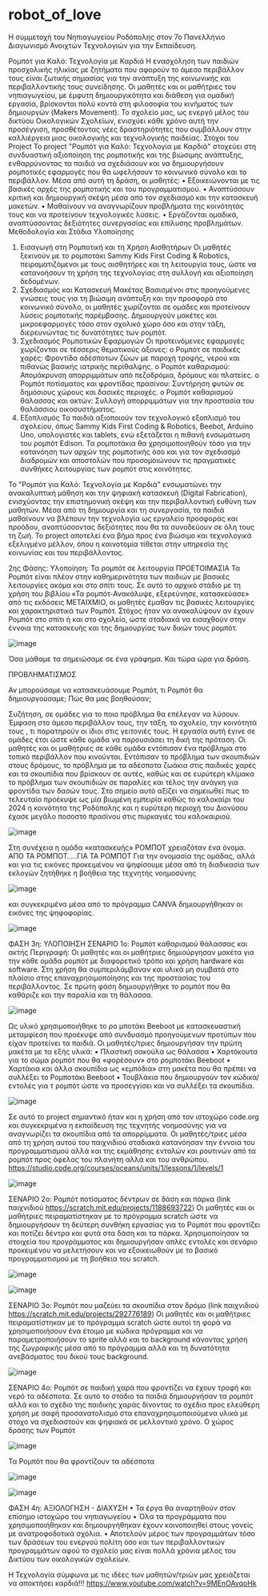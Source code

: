 # robot_of_love
Η συμμετοχή του Νηπιαγωγείου Ροδόπολης στον 7ο Πανελλήνιο Διαγωνισμό Ανοιχτών Τεχνολογιών για την Εκπαίδευση. 

Ρομπότ για Καλό: Τεχνολογία με Καρδιά
Η ενασχόληση των παιδιών προσχολικής ηλικίας με ζητήματα που αφορούν το άμεσο περιβάλλον τους είναι ζωτικής σημασίας για την ανάπτυξη της κοινωνικής και περιβαλλοντικής τους συνείδησης. Οι μαθητές και οι μαθήτριες του νηπιαγωγείου, με έμφυτη δημιουργικότητα και διάθεση για ομαδική εργασία, βρίσκονται πολύ κοντά στη φιλοσοφία του κινήματος των δημιουργών (Makers Movement). Το σχολείο μας, ως ενεργό μέλος του δικτύου Οικολογικών Σχολείων, ενισχύει κάθε χρόνο αυτή την προσέγγιση, προσθέτοντας νέες δραστηριότητες που συμβάλλουν στην καλλιέργεια μιας οικολογικής και τεχνολογικής παιδείας.
Στόχοι του Project
Το project "Ρομπότ για Καλό: Τεχνολογία με Καρδιά" στοχεύει στη συνδυαστική αξιοποίηση της ρομποτικής και της βιώσιμης ανάπτυξης, ενθαρρύνοντας τα παιδιά να σχεδιάσουν και να δημιουργήσουν ρομποτικές εφαρμογές που θα ωφελήσουν το κοινωνικό σύνολο και το περιβάλλον.
Μέσα από αυτή τη δράση, οι μαθητές:
•	Εξοικειώνονται με τις βασικές αρχές της ρομποτικής και του προγραμματισμού.
•	Αναπτύσσουν κριτική και δημιουργική σκέψη μέσα από τον σχεδιασμό και την κατασκευή μακετών.
•	Μαθαίνουν να αναγνωρίζουν προβλήματα της κοινότητάς τους και να προτείνουν τεχνολογικές λύσεις.
•	Εργάζονται ομαδικά, αναπτύσσοντας δεξιότητες συνεργασίας και επίλυσης προβλημάτων.
Μεθοδολογία και Στάδια Υλοποίησης
1.	Εισαγωγή στη Ρομποτική και τη Χρήση Αισθητήρων
Οι μαθητές ξεκινούν με το ρομποτάκι Sammy Kids First Coding & Robotics, πειραματιζόμενοι με τους αισθητήρες και τη λειτουργία τους, ώστε να κατανοήσουν τη χρήση της τεχνολογίας στη συλλογή και αξιοποίηση δεδομένων.
2.	Σχεδιασμός και Κατασκευή Μακέτας
Βασισμένοι στις προηγούμενες γνώσεις τους για τη βιώσιμη ανάπτυξη και την προσφορά στο κοινωνικό σύνολο, οι μαθητές χωρίζονται σε ομάδες και προτείνουν λύσεις ρομποτικής παρέμβασης. Δημιουργούν μακέτες και μικροεφαρμογές τόσο στον σχολικό χώρο όσο και στην τάξη, διερευνώντας τις δυνατότητες των ρομπότ.
3.	Σχεδιασμός Ρομποτικών Εφαρμογών
Οι προτεινόμενες εφαρμογές χωρίζονται σε τέσσερις θεματικούς άξονες:
o	Ρομπότ σε παιδικές χαρές: Φροντίδα αδέσποτων ζώων με παροχή τροφής, νερού και πιθανώς βασικής ιατρικής περίθαλψης.
o	Ρομπότ καθαρισμού: Απομάκρυνση απορριμμάτων από πεζοδρόμια, δρόμους και πλατείες.
o	Ρομπότ ποτίσματος και φροντίδας πρασίνου: Συντήρηση φυτών σε δημόσιους χώρους και δασικές περιοχές.
o	Ρομπότ καθαρισμού θάλασσας και ακτών: Συλλογή απορριμμάτων για την προστασία του θαλάσσιου οικοσυστήματος.
4.	Εξοπλισμός
Τα παιδιά αξιοποιούν τον τεχνολογικό εξοπλισμό του σχολείου, όπως Sammy Kids First Coding & Robotics, Beebot, Arduino Uno, υπολογιστές και tablets, ενώ εξετάζεται η πιθανή ενσωμάτωση του ρομπότ Edison.
Τα ρομποτάκια θα χρησιμοποιηθούν τόσο για την κατανόηση των αρχών της ρομποτικής όσο και για τον σχεδιασμό διαδρομών και αποστολών που προσομοιώνουν τις πραγματικές συνθήκες λειτουργίας των ρομπότ στις κοινότητες.

Το "Ρομπότ για Καλό: Τεχνολογία με Καρδιά" ενσωματώνει την ανακαλυπτική μάθηση και την ψηφιακή κατασκευή (Digital Fabrication), ενισχύοντας την επιστημονική σκέψη και την περιβαλλοντική ευθύνη των μαθητών. Μέσα από τη δημιουργία και τη συνεργασία, τα παιδιά μαθαίνουν να βλέπουν την τεχνολογία ως εργαλείο προσφοράς και προόδου, αναπτύσσοντας δεξιότητες που θα τα συνοδεύουν σε όλη τους τη ζωή.
Το project αποτελεί ένα βήμα προς ένα βιώσιμο και τεχνολογικά εξελιγμένο μέλλον, όπου η καινοτομία τίθεται στην υπηρεσία της κοινωνίας και του περιβάλλοντος.

2ης Φάσης: Υλοποίηση: Τα ρομπότ σε λειτουργία
ΠΡΟΕΤΟΙΜΑΣΙΑ
Τα Ρομπότ είναι πλέον στην καθημερινότητα των παιδιών με βασικές λειτουργίες ακόμα και στο σπίτι τους. Σε αυτό το αρχικό στάδιο με τη χρήση του βιβλίου «Τα ρομπότ-Ανακάλυψε, εξερεύνησε, κατασκεύασε» από τις εκδόσεις ΜΕΤΑΙΧΜΙΟ, οι μαθητές έμαθαν τις βασικές λειτουργίες και χαρακτηριστικά των Ρομπότ. Στόχος ήταν να ανακαλύψουν αν έχουν Ρομπότ στο σπίτι ή και στο σχολείο, ώστε σταδιακά να εισαχθούν στην έννοια της κατασκευής και της δημιουργίας των δικών τους ρομπότ. 

![image](https://github.com/user-attachments/assets/7f3126f2-3fcd-4986-a7d4-50a6c225a01d)

Όσα μάθαμε τα σημειώσαμε σε ένα γράφημα. Και τώρα ώρα για δράση.

ΠΡΟΒΛΗΜΑΤΙΣΜΟΣ

Αν μπορούσαμε να κατασκευάσουμε Ρομπότ, τι Ρομπότ θα δημιουργούσαμε;
Πώς θα μας βοηθούσαν;

Συζήτηση, σε ομάδες για το ποιο πρόβλημα θα επέλεγαν να λύσουν. Έμφαση στο άμεσο περιβάλλον τους, την τάξη, το σχολείο, την κοινότητά τους , τι παρατηρούν οι ίδιοι στις γειτονιές τους. Η εργασία αυτή έγινε σε ομάδες έτσι ώστε κάθε ομάδα να παρουσιάσει τη δική της πρόταση. 
Οι μαθητές και οι μαθήτριες σε κάθε ομάδα εντόπισαν ένα πρόβλημα στο τοπικό περιβάλλον που κινούνται. Εντόπισαν το πρόβλημα των σκουπιδιών στους δρόμους, το πρόβλημα με τα αδέσποτα ζωάκια στις παιδικές χαρές και τα σκουπίδια που βρίσκουν σε αυτές, καθώς και σε ευρύτερη κλίμακα το πρόβλημα των σκουπιδιών σε παραλίες και τέλος την ανάγκη για φροντίδα των δασών τους. Στο σημείο αυτό αξίζει να σημειωθεί πως το τελευταίο προέκυψε ως μία βιωμένη εμπειρία καθώς το καλοκαίρι του 2024 η κοινότητα της Ροδόπολης και η ευρύτερη περιοχή του Διονύσου έχασε μεγάλο ποσοστό πρασίνου στις πυρκαγιές του καλοκαιριού. 

![image](https://github.com/user-attachments/assets/2780497f-2a6a-4cf4-9595-eb3a581cc06f)

Στη συνέχεια η ομάδα «κατασκευής» ΡΟΜΠΟΤ χρειαζόταν ένα όνομα.
ΑΠΟ ΤΑ ΡΟΜΠΟΤ…..ΓΙΑ ΤΑ ΡΟΜΠΟΤ
Για την ονομασία της ομάδας, αλλά και για τις εικόνες προκειμένου να ψηφίσουμε μέσα από τη διαδικασία των εκλογών ζητήθηκε η βοήθεια της τεχνητής νοημοσύνης 

![image](https://github.com/user-attachments/assets/7be4faab-630c-40e3-86ad-b9b18db3fdaa)

και συγκεκριμένα μέσα από το πρόγραμμα CANVA δημιουργήθηκαν οι εικόνες της ψηφοφορίας. 

![image](https://github.com/user-attachments/assets/5926aee8-1a9e-4e21-a500-d151d35f3c1a)

ΦΑΣΗ 3η: ΥΛΟΠΟΙΗΣΗ
ΣΕΝΑΡΙΟ 1ο: Ρομπότ καθαρισμού θάλασσας και ακτής
Περιγραφή: Οι μαθητές και οι μαθήτριες δημιούργησαν μακέτα για την κάθε ομάδα ρομπότ με διαφορετικό τρόπο και χρήση hardware και software. Στη χρήση θα συμπεριλάμβαναν και υλικά μη συμβατά στο πλαίσιο στης επαναχρησιμοποίησης και της προστασίας του περιβάλλοντος.
Σε πρώτη φάση δημιουργήθηκε το ρομπότ που θα καθάριζε και την παραλία και τη θάλασσα.

![image](https://github.com/user-attachments/assets/b58220ff-07f1-4e6a-8b5c-210fb8af0f21)

Ως υλικό χρησιμοποιήθηκε το ρο μποτάκι Beeboot με κατασκευαστική μεταμφίεση που προέκυψε από συνδυασμό προηγούμενων προτύπων που είχαν προτείνει τα παιδιά. 
Οι μαθητές/τριες δημιουργήσαν την πρώτη μακέτα με τα εξής υλικά:
•	Πλαστική σακούλα ως θάλασσα
•	Χαρτόκουτα για το σώμα ρομπότ που θα «φορέσουν» στο ρομποτάκι Beeboot
•	Χαρτάκια και άλλα σκουπίδια ως «εμπόδια» στη μακέτα που θα πρέπει να συλλέξει το Ρομποτάκι Beeboot
•	Τουβλάκια που δημιουργούν τον κώδικά/εντολές για τ ρομπότ ώστε να προσεγγίσει και να συλλέξει τα σκουπίδια. 

![image](https://github.com/user-attachments/assets/10286059-8645-4fe9-9321-24f8c46c04a0)

Σε αυτό το project σημαντικό ήταν και  η χρήση από τον ιστοχώρο code.org και συγκεκριμένα η εκπαίδευση της τεχνητής νοημοσύνης για να αναγνωρίζει τα σκουπίδια από τα απορρίμματα. Οι μαθητές/τριες μέσα από τη χρήση αυτού του παιχνιδιού σταδιακά κατανόησαν την έννοια του προγραμματισμού αλλά και της εκμάθησης εντολών και ρουτινών από τα ρομπότ προς όφελος του πλανήτη αλλά και του ανθρώπου. https://studio.code.org/courses/oceans/units/1/lessons/1/levels/1

![image](https://github.com/user-attachments/assets/3de65fa4-bd3e-419e-9998-106a8abbef6e)



ΣΕΝΑΡΙΟ 2ο: Ρομπότ ποτίσματος δέντρων σε δάση και πάρκα (link παιχνιδιού https://scratch.mit.edu/projects/1188693722)
Οι μαθητές και οι μαθήτριες πειραματίστηκαν με το πρόγραμμα scratch ώστε να δημιουργήσουν τη δεύτερη συνθήκη εργασίας για το Ρομπότ που φροντίζει και ποτίζει δέντρα και φυτά στα δάση και τα πάρκα. Χρησιμοποίησαν τα στοιχεία του προγράμματος και δημιουργήσαν απλές εντολές και σενάριο προκειμένου να μελετήσουν και να εξοικειωθούν με το βασικό προγραμματισμού με τη βοήθεια του scratch. 

![image](https://github.com/user-attachments/assets/3c8e01bb-404a-4550-abf2-e7c5af303aab)

![image](https://github.com/user-attachments/assets/0186ec8a-bcc7-454a-87e6-32ea1fe7adc4)

ΣΕΝΑΡΙΟ 3ο: Ρομπότ που μαζεύει τα σκουπίδια στον δρόμο (link παιχνιδιού https://scratch.mit.edu/projects/292776189)
Οι μαθητές και οι μαθήτριες πειραματίστηκαν με το πρόγραμμα scratch ώστε αυτοί τη φορά να χρησιμοποιήσουν ένα έτοιμο με κώδικα πρόγραμμα και να παραμετροποιήσουν το sprite αλλά και το background κάνοντας χρήση της ζωγραφικής μέσα από το πρόγραμμα αλλά και τη δυνατότητα ανεβάσματος του δικού τους background. 

![image](https://github.com/user-attachments/assets/559a609a-d35a-4d92-9fcc-c29fce8733fc)


ΣΕΝΑΡΙΟ 4ο: Ρομπότ σε παιδική χαρά που φροντίζει να έχουν τροφή και νερό τα αδέσποτα. 
Σε αυτό το στάδιο τα παιδιά δημιουργήσαν τα ρομπότ αλλά και το σχέδιο της παιδικής χαράς δίνοντας το σχέδια προς ελεύθερη χρήση με σαφή προσανατολισμό στα επαναχρησιμοποιούμενα υλικά με στόχο να σχεδιαστούν και ψηφιακά σε μελλοντικό χρόνο. 
Ο χώρος δράσης των Ρομπότ

![image](https://github.com/user-attachments/assets/31a3f5f3-49cf-4605-adfc-cc7fd2096f56)

Τα Ρομπότ που θα φροντίζουν τα αδέσποτα 

![image](https://github.com/user-attachments/assets/881bbdc8-9ada-4f59-8345-79dd94af842f)

![image](https://github.com/user-attachments/assets/a75585e7-789b-4be5-aaa9-fb6051de4ae8)

ΦΑΣΗ 4η: ΑΞΙΟΛΟΓΗΣΗ - ΔΙΑΧΥΣΗ
• Τα έργα θα αναρτηθούν στον επίσημο ιστοχώρο του νηπιαγωγείου
• Όλα τα προγράμματα που χρησιμοποιήθηκαν και δημιουργήθηκαν έχουν κοινοποιηθεί στους γονείς με ανατροφοδοτικά σχόλια. 
• Αποτελούν μέρος των προγραμμάτων τόσο των δράσεων του ενεργού πολίτη όσο και των περιβαλλοντικών προγραμμάτων αφού το σχολείο μας είναι πολλά χρόνια μέλος του Δικτύου των οικολογικών σχολείων. 

Η Τεχνολογία σύμφωνα με τις ιδέες των μαθητών/τριών μας χρειάζεται να αποκτήσει καρδιά!!!
https://www.youtube.com/watch?v=9MEnOAvqoHk 









